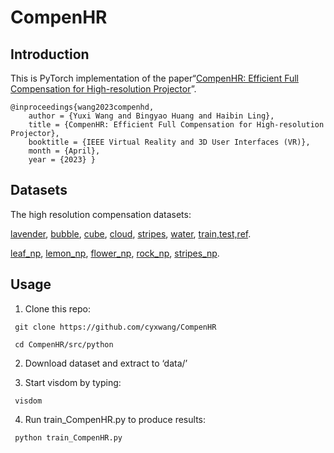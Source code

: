 # CompenHR
## Introduction
This is PyTorch implementation of the paper“[CompenHR: Efficient Full Compensation for High-resolution Projector](http://arxiv.org/abs/2311.13409)”.

    @inproceedings{wang2023compenhd,
        author = {Yuxi Wang and Bingyao Huang and Haibin Ling},
        title = {CompenHR: Efficient Full Compensation for High-resolution Projector},
        booktitle = {IEEE Virtual Reality and 3D User Interfaces (VR)},
        month = {April},
        year = {2023} }
        
## Datasets
The high resolution compensation datasets:

[lavender](https://drive.google.com/file/d/1QA-vllN2RwV_bZOtBV7wYyG4CGyDwmpn/view?usp=sharing), 
[bubble](https://drive.google.com/file/d/1zWalGpOGz2vzsYz1njHBGyiewiMh3Por/view?usp=sharing), 
[cube](https://drive.google.com/file/d/1um2sTthxT-3h1UNgfuoi3zpx93XrtgV4/view?usp=sharing), 
[cloud](https://drive.google.com/file/d/1eBVzFfYCo2KotwvXL0TrmZeZBfN0-rcu/view?usp=drive_link),
[stripes](https://drive.google.com/file/d/15g3UJKamldpWxdGupxUsqPuVMuIPZeAd/view?usp=sharing),
[water](https://drive.google.com/file/d/1b1BgHos_Vz6ieq2YFXEySgqljL1o9IyO/view?usp=sharing), 
[train,test,ref](https://drive.google.com/file/d/1ZBuVkH3XiBOOB4xZ_9I93SJEc4Q_Aufq/view?usp=sharing).

[leaf_np](https://drive.google.com/file/d/1fE1R4OtfrgXrdVBsjWC4PGAWc16o9hc-/view?usp=drive_link),
[lemon_np](https://drive.google.com/file/d/1dV-ZQ5xIsCdDgdLndgxGQhFvhVWrgpCe/view?usp=sharing), 
[flower_np](https://drive.google.com/file/d/1MW2PizScA_nbvGM8pMlYs9q1G9cZ-q7f/view?usp=drive_link),
[rock_np](https://drive.google.com/file/d/1xS5LTsmD0L_le7mx1yb8OLkbq12rVF_q/view?usp=sharing), 
[stripes_np](https://drive.google.com/file/d/1NgLxoLbS2jYuQ9SnSOVLzfZ-byQceQ98/view?usp=sharing).

## Usage
   1. Clone this repo:
  
     git clone https://github.com/cyxwang/CompenHR
     
     cd CompenHR/src/python

   2. Download dataset and extract to ‘data/’
     
   3. Start visdom by typing:
      
     visdom

   4. Run train_CompenHR.py to produce results:
      
     python train_CompenHR.py

